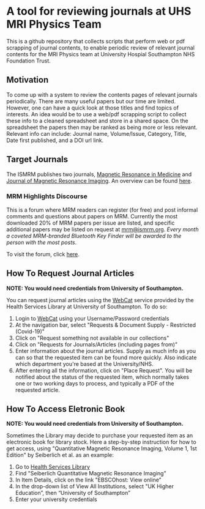 # A tool for reviewing journals at UHS MRI Physics Team

This is a github repository that collects scripts that perform web or pdf scrapping of journal contents, to enable periodic review of relevant journal contents for the MRI Physics team at University Hospial Southampton NHS Foundation Trust.

## Motivation

To come up with a system to review the contents pages of relevant journals periodically. There are many useful papers but our time are limited. However, one can have a quick look at those titles and find topics of interests. An idea would be to use a web/pdf scrapping script to collect these info to a cleaned spreadsheet and store in a shared space. On the spreadsheet the papers then may be ranked as being more or less relevant. Relevant info can include: Journal name, Volume/Issue, Category, Title, Date first published, and a DOI url link.

## Target Journals

The ISMRM publishes two journals, [Magnetic Resonance in Medicine](https://onlinelibrary.wiley.com/journal/15222594) and [Journal of Magnetic Resonance Imaging](https://onlinelibrary.wiley.com/journal/15222586). An overview can be found [here](https://www.ismrm.org/membership-journals/journals/).

### MRM Highlights Discourse

This is a forum where MRM readers can register (for free) and post informal comments and questions about papers on MRM. Currently the most downloaded 20% of MRM papers per issue are listed, and specific additional papers may be listed on request at mrm@ismrm.org. *Every month a coveted MRM-branded Bluetooth Key Finder will be awarded to the person with the most posts*.

To visit the forum, click [here](http://mrm.ismrm.org/).

## How To Request Journal Articles

**NOTE: You would need credentials from University of Southampton.**

You can request journal articles using the [WebCat](https://www-lib.soton.ac.uk/) service provided by the Health Services Library at University of Southampton. To do so:
 1. Login to [WebCat](https://www-lib.soton.ac.uk/) using your Username/Password credentials
 2. At the navigation bar, select "Requests & Document Supply - Restricted (Covid-19)"
 3. Click on "Request something not available in our collections"
 4. Click on "Requests for Journals/Articles (including pages from)"
 5. Enter information about the journal articles. Supply as much info as you can so that the requested item can be found more quickly. Also indicate which department you're based at the University/NHS.
 6. After entering all the information, click on "Place Request". You will be notified about the status of the requested item, which normally takes one or two working days to process, and typically a PDF of the requested article.

## How To Access Eletronic Book

**NOTE: You would need credentials from University of Southampton.**

Sometimes the Library may decide to purchase your requested item as an electronic book for library stock. Here a step-by-step instruction for how to get access, using "Quantitative Magnetic Resonance Imaging, Volume 1, 1st Edition" by Seiberlich et al. as an example:

1. Go to [Health Services Library](https://library.soton.ac.uk/hsl)
2. Find "Seiberlich Quantitative Magnetic Resonance Imaging”
3. In Item Details, click on the link "EBSCOhost: View online”
4. In the drop-down list of View All Institutions, select "UK Higher Education”, then “University of Southampton”
5. Enter your university credentials


